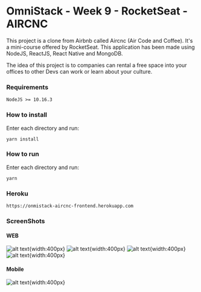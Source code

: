 OmniStack - Week 9 - RocketSeat - AIRCNC
========================================

This project is a clone from Airbnb called Aircnc (Air Code and Coffee). It's a mini-course offered by RocketSeat.
This application has been made using NodeJS, ReactJS, React Native and MongoDB.

The idea of this project is to companies can rental a free space into your offices to other Devs can work or learn about your culture.

### Requirements

    NodeJS >= 10.16.3

### How to install

Enter each directory and run:

    yarn install

### How to run

Enter each directory and run:

    yarn 
    
### Heroku

    https://onmistack-aircnc-frontend.herokuapp.com
    
### ScreenShots

#### WEB

![alt text](https://res.cloudinary.com/bsdev/image/upload/v1595495500/portfolio/aircnc/0.jpg){width:400px}
![alt text](https://res.cloudinary.com/bsdev/image/upload/v1595495500/portfolio/aircnc/1.jpg){width:400px} 
![alt text](https://res.cloudinary.com/bsdev/image/upload/v1595495500/portfolio/aircnc/2.jpg){width:400px}
![alt text](https://res.cloudinary.com/bsdev/image/upload/v1595495500/portfolio/aircnc/3.jpg){width:400px}

#### Mobile

![alt text](https://res.cloudinary.com/bsdev/image/upload/v1595495500/portfolio/aircnc/4.jpg){width:400px}

